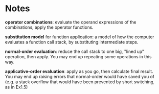 # Notes

**operator combinations**: evaluate the operand expressions of the combinations, apply the operator functions.

**substitution model** for function application: a model of how the computer evaluates a function call stack, by substituting intermediate steps.

**normal-order evaluation**: reduce the call stack to one big, "lined up" operation, then apply. You may end up repeating some operations in this way.

**applicative-order evaluation**: apply as you go, then calculate final result. You may end up raising errors that normal-order would have saved you of (e.g. a stack overflow that would have been prevented by short switching, as in Ex1.5)
